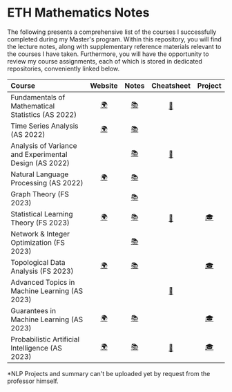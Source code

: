 # ETH Mathematics Notes


The following presents a comprehensive list of the courses I successfully completed during my Master's program. Within this repository, you will find the  lecture notes, along with supplementary reference materials relevant to the courses I have taken. Furthermore, you will have the opportunity to review my course assignments, each of which is stored in dedicated repositories, conveniently linked below.

| Course                                                       |                           Website                            |  Notes  |    Cheatsheet    |                           Project                            |
| :----------------------------------------------------------- | :----------------------------------------------------------: | :-----: | :--------------: | :----------------------------------------------------------: |
| Fundamentals of Mathematical Statistics  (AS 2022)                             | [:earth_africa:](https://stat.ethz.ch/lectures/as22/mathstat.php)    | [:books:](https://github.com/majkevh/eth-math-stats/blob/main/notes/mathstat2022.pdf) | [:page_with_curl:](https://github.com/majkevh/eth-math-stats/blob/main/notes/statcards.pdf) |                                                              |
| Time Series Analysis   (AS 2022)              | [:earth_africa:](https://stat.ethz.ch/~nicolai/timeseries/)   |     [:books:](https://github.com/majkevh/eth-math-stats/blob/main/notes/TimeSeries2022.pdf)     |                  |  |
| Analysis of Variance and Experimental Design  (AS 2022)              |    |     [:books:](https://github.com/majkevh/eth-math-stats/blob/main/notes/fcdae.pdf)     |       [:page_with_curl:](https://github.com/majkevh/eth-math-stats/blob/main/cheatsheets/anova.pdf)           |  |
| Natural Language Processing (AS 2022)                  | [:earth_africa:](https://rycolab.io/classes/intro-nlp-f22/)   |       [:books:](https://github.com/majkevh/eth-math-stats/blob/main/notes/nlpscript.pdf)      |               |   |
| Graph Theory   (FS 2023)               |  |    [:books:](https://github.com/majkevh/eth-math-stats/blob/main/notes/lecturenotes.pdf)         |   | |
| Statistical Learning Theory  (FS 2023)                | [:earth_africa:](https://ml2.inf.ethz.ch/courses/slt/)   | [:books:](https://github.com/carloscotrini/slt_script)      |   [:page_with_curl:](https://github.com/majkevh/eth-math-stats/blob/main/cheatsheets/summaryslt.pdf)       |  [:mortar_board:](https://github.com/majkevh/eth-stats-learning-fs23) |
| Network & Integer Optimization  (FS 2023)                |  | [:books:](https://github.com/majkevh/eth-math-stats/blob/main/notes/scriptnio.pdf)     |          |   |
| Topological Data Analysis  (FS 2023)                | [:earth_africa:](https://ti.inf.ethz.ch/ew/courses/TDA23/index.html)   | [:books:](https://github.com/majkevh/eth-math-stats/blob/main/notes/scripttda.pdf)     |          |  [:mortar_board:](https://github.com/majkevh/eth-tda-fs23)  |
| Advanced Topics in Machine Learning  (AS 2023)                |   |    |   [:page_with_curl:](https://github.com/majkevh/eth-math-stats/blob/main/notes/s_AML_Presentation.pdf)         |  |
| Guarantees in Machine Learning  (AS 2023)                |  [:earth_africa:](https://sml.inf.ethz.ch/gml23/syllabus.html)  |  [:books:](https://github.com/majkevh/eth-math-stats/blob/main/notes/gmllectures.pdf)       |   | [:mortar_board:](https://github.com/majkevh/eth-math-stats/blob/main/notes/GML___Assignments.pdf)    |
| Probabilistic Artificial Intelligence (AS 2023)                |  [:earth_africa:](https://las.inf.ethz.ch/teaching/pai-f23)  |  [:books:](https://github.com/majkevh/eth-math-stats/blob/main/notes/PAIextended.pdf)       |  [:page_with_curl:](https://github.com/majkevh/eth-math-stats/blob/main/cheatsheets/PAIcheat.pdf)   | [:mortar_board:](https://github.com/majkevh/eth-pai-as23)    |

*NLP Projects and summary can't be uploaded yet by request from the professor himself.


